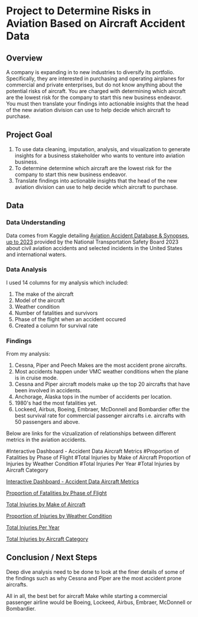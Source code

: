 # Project to Determine Risks in Aviation Based on Aircraft Accident Data

## Overview

A company is expanding in to new industries to diversify its portfolio. Specifically, they are interested in purchasing and operating airplanes for commercial and private enterprises, but do not know anything about the potential risks of aircraft. You are charged with determining which aircraft are the lowest risk for the company to start this new business endeavor. You must then translate your findings into actionable insights that the head of the new aviation division can use to help decide which aircraft to purchase.


## Project Goal

1. To use data cleaning, imputation, analysis, and visualization to generate insights for a business stakeholder who wants to venture into aviation business.
2. To determine determine which aircraft are the lowest risk for the company to start this new business endeavor. 
3. Translate findings into actionable insights that the head of the new aviation division can use to help decide which aircraft to purchase.

## Data

### Data Understanding

Data comes from Kaggle detailing <a href="https://www.kaggle.com/datasets/khsamaha/aviation-accident-database-synopses" target="_blank">Aviation Accident Database & Synopses, up to 2023</a> provided by the National Transportation Safety Board 2023 about civil aviation accidents and selected incidents in the United States and international waters.


### Data Analysis

I used 14 columns for my analysis which included:
1. The make of the aircraft
2. Model of the aircraft
3. Weather condition
4. Number of fatalities and survivors
5. Phase of the flight when an accident occured
6. Created a column for survival rate

### Findings

From my analysis:

1. Cessna, Piper and Peech Makes are the most accident prone aircrafts.
2. Most accidents happen under VMC weather conditions when the plane is in cruise mode.
3. Cessna and Piper aircraft models make up the top 20 aircrafts that have been involved in accidents.
4. Anchorage, Alaska tops in the number of accidents per location.
5. 1980's had the most fatalities yet.
6. Lockeed, Airbus, Boeing, Embraer, McDonnell and Bombardier offer the best survival rate for commercial passenger aircrafts i.e. aircrafts with 50 passengers and above.

Below are links for the vizualization of relationships between different metrics in the aviation accidents.


#Interactive Dashboard - Accident Data Aircraft Metrics
#Proportion of Fatalities by Phase of Flight
#Total Injuries by Make of Aircraft
Proportion of Injuries by Weather Condition
#Total Injuries Per Year
#Total Injuries by Aircraft Category

<a href="https://public.tableau.com/app/profile/henry.kemboi/viz/Dashboard-AccidentDataAircraftMetrics/LowestRiskAircraft" target="_blank">Interactive Dashboard - Accident Data Aircraft Metrics</a>

<a href="https://public.tableau.com/app/profile/henry.kemboi/viz/ProportionofFatalitiesbyPhaseofFlight/ProportionofFatalitiesbyPhaseofFlight" target="_blank">Proportion of Fatalities by Phase of Flight</a>

<a href="https://public.tableau.com/app/profile/henry.kemboi/viz/TotalInjuriesbyMakeofAircraft/TotalInjuriesbyMakeofAircraft" target="_blank">Total Injuries by Make of Aircraft</a>

<a href="https://public.tableau.com/app/profile/henry.kemboi/viz/ProportionofInjuriesbyWeatherCondition/ProportionofInjuriesbyWeatherCondition?publish=yes" target="_blank">Proportion of Injuries by Weather Condition</a>

<a href="https://public.tableau.com/app/profile/henry.kemboi/viz/TotalInjuriesbyAircraftCategory/TotalInjuriesbyAircraftCategory" target="_blank">Total Injuries Per Year</a>

<a href="https://public.tableau.com/app/profile/henry.kemboi/viz/TotalInjuriesbyAircraftCategory/TotalInjuriesbyAircraftCategory" target="_blank">Total Injuries by Aircraft Category</a>


## Conclusion / Next Steps

Deep dive analysis need to be done to look at the finer details of some of the findings such as why Cessna and Piper are the most accident prone aircrafts.

All in all, the best bet for aircraft Make while starting a commercial passenger airline would be Boeing, Lockeed, Airbus, Embraer, McDonnell or Bombardier. 